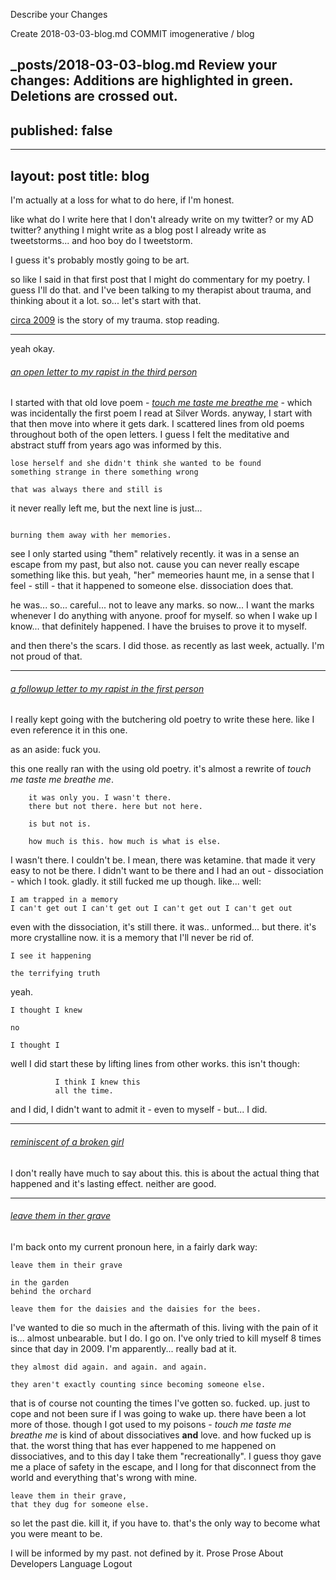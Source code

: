 Describe your Changes

Create 2018-03-03-blog.md
COMMIT
imogenerative / blog

_posts/2018-03-03-blog.md
Review your changes:
Additions are highlighted in green. Deletions are crossed out.
---
published: false
---
---
layout: post
title: blog
---

I'm actually at a loss for what to do here, if I'm honest.

like what do I write here that I don't already write on my twitter? or my AD twitter? anything I might write as a blog post I already write as tweetstorms... and hoo boy do I tweetstorm.

I guess it's probably mostly going to be art.

so like I said in that first post that I might do commentary for my poetry. I guess I'll do that. and I've been talking to my therapist about trauma, and thinking about it a lot. so... let's start with that.

[circa 2009](https://imogenerative.github.io/poetry/circa%202009/) is the story of my trauma. stop reading.

---

yeah okay.

###### _[an open letter to my rapist in the third person](https://imogenerative.github.io/poetry/circa%202009/an%20open%20letter%20to%20my%20rapist%20in%20the%20third%20person)_

I started with that old love poem - _[touch me taste me breathe me](https://imogenerative.github.io/poetry/the%20telegraph%20pole%20has%20spoke%20to%20me/touch%20me%20taste%20me%20breathe%20me)_ - which was incidentally the first poem I read at Silver Words. anyway, I start with that then move into where it gets dark. I scattered lines from old poems throughout both of the open letters. I guess I felt the meditative and abstract stuff from years ago was informed by this.

```
lose herself and she didn't think she wanted to be found
something strange in there something wrong

that was always there and still is
```

it never really left me, but the next line is just...

```

burning them away with her memories.
```

see I only started using "them" relatively recently. it was in a sense an escape from my past, but also not. cause you can never really escape something like this. but yeah, "her" memeories haunt me, in a sense that I feel - still - that it happened to someone else. dissociation does that.

he was... so... careful... not to leave any marks. so now... I want the marks whenever I do anything with anyone. proof for myself. so when I wake up I know... that definitely happened. I have the bruises to prove it to myself.

and then there's the scars. I did those. as recently as last week, actually. I'm not proud of that.

---

###### _[a followup letter to my rapist in the first person](https://imogenerative.github.io/poetry/circa%202009/a%20followup%20letter%20to%20my%20rapist%20in%20the%20first%20person)_

I really kept going with the butchering old poetry to write these here. like I even reference it in this one.

as an aside: fuck you.

this one really ran with the using old poetry. it's almost a rewrite of _touch me taste me breathe me_.

```
    it was only you. I wasn't there.
    there but not there. here but not here.

    is but not is.

    how much is this. how much is what is else.
```

I wasn't there. I couldn't be. I mean, there was ketamine. that made it very easy to not be there. I didn't want to be there and I had an out - dissociation - which I took. gladly. it still fucked me up though. like... well:

```
I am trapped in a memory 
I can't get out I can't get out I can't get out I can't get out 
```

even with the dissociation, it's still there. it was.. unformed... but there. it's more crystalline now. it is a memory that I'll never be rid of.

```
I see it happening

the terrifying truth
```

yeah.

```
I thought I knew

no

I thought I
```

well I did start these by lifting lines from other works. this isn't though:

```
          I think I knew this
          all the time.
```

and I did, I didn't want to admit it - even to myself - but... I did.

---

###### _[reminiscent of a broken girl](https://imogenerative.github.io/poetry/circa%202009/reminiscent%20of%20a%20broken%20girl)_

I don't really have much to say about this. this is about the actual thing that happened and it's lasting effect. neither are good.

---
###### _[leave them in ther grave](https://imogenerative.github.io/poetry/circa%202009/leave%20them%20in%20their%20grave)_

I'm back onto my current pronoun here, in a fairly dark way:

```
leave them in their grave

in the garden
behind the orchard

leave them for the daisies and the daisies for the bees.
```

I've wanted to die so much in the aftermath of this. living with the pain of it is... almost unbearable. but I do. I go on. I've only tried to kill myself 8 times since that day in 2009. I'm apparently... really bad at it.

```
they almost did again. and again. and again.

they aren't exactly counting since becoming someone else.
```

that is of course not counting the times I've gotten so. fucked. up. just to cope and not been sure if I was going to wake up. there have been a lot more of those. though I got used to my poisons - _touch me taste me breathe me_ is kind of about dissociatives **and** love. and how fucked up is that. the worst thing that has ever happened to me happened on dissociatives, and to this day I take them "recreationally". I guess thoy gave me a place of safety in the escape, and I long for that disconnect from the world and everything that's wrong with mine.

```
leave them in their grave,
that they dug for someone else.
```

so let the past die. kill it, if you have to. that's the only way to become what you were meant to be.

I will be informed by my past. not defined by it.
Prose
Prose
About
Developers
Language
Logout
